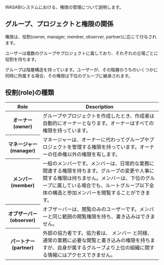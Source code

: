 WASABIシステムにおける、権限の管理について説明します。

<!-- autoindex -->

## グループ、プロジェクトと権限の関係

権限は、役割(owner, manager, member, observer, partner)に応じて付与されます。

ユーザーは複数のグループやプロジェクトに属しており、それぞれの立場ごとに役割を持ちます。

グループは階層構造を持っています。ユーザーが、その階層のうちのいくつかに同時に所属する場合、その権限は下位のグループに継承されます。


## 役割(role)の種類

<table class="def">
<thead>
<tr>
<th>Role</th>
<th>Description</th>
</tr>
</thead>
<tbody>
<tr>
<th>オーナー (owner)</th>
<td>グループやプロジェクトを作成したとき、作成者は自動的にオーナーとなります。オーナーはすべての権限を持っています。</td>
</tr>
<tr>
<th>マネージャー (manager)</th>
<td>マネージャーは、オーナーに代わってグループやプロジェクトを管理する権限を持っています。オーナーの任命権以外の権限を有します。</td>
</tr>
<tr>
<th>メンバー (member)</th>
<td>一般のメンバーです。メンバーは、日常的な業務に関連する権限を持ちます。グループの変更や人事に関する権限は持ちません。メンバーは、下位のグループに属している場合でも、ルートグループ以下全体の構造と参加メンバーを閲覧することができます。</td>
</tr>
<tr>
<th>オブザーバー (observer)</th>
<td>オブザーバーは、閲覧のみのユーザーです。メンバーと同じ範囲の閲覧権限を持ち、書き込みはできません。</td>
</tr>
<tr>
<th>パートナー (partner)</th>
<td>外部の協力者です。協力者は、 メンバー と同様、通常の業務に必要な閲覧と書き込みの権限を持ちますが、自身が属するグループより上位の組織に関する情報にはアクセスできません。</td>
</tr>
</tbody>
</table>
